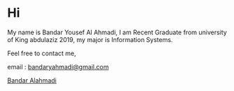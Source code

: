 # Hi
My name is Bandar Yousef Al Ahmadi,
I am Recent Graduate from university of King abdulaziz 2019, 
my major is Information Systems.


Feel free to contact me,

email : bandaryahmadi@gmail.com



<div class="LI-profile-badge"  data-version="v1" data-size="medium" data-locale="en_US" data-type="horizontal" data-theme="dark" data-vanity="bandarahmadi"><a class="LI-simple-link" href='https://sa.linkedin.com/in/bandarahmadi?trk=profile-badge'>Bandar Alahmadi</a></div>
